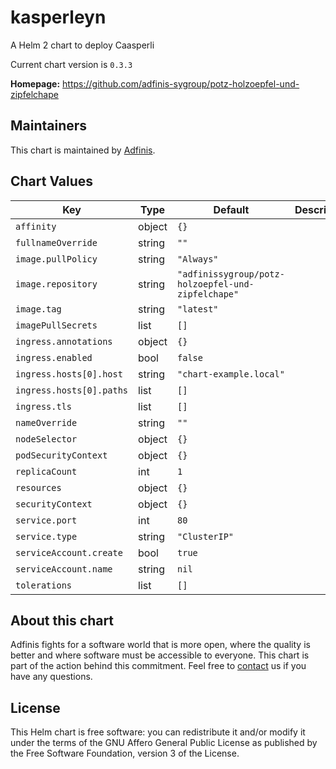 kasperleyn
==========
A Helm 2 chart to deploy Caasperli

Current chart version is `0.3.3`


**Homepage:** <https://github.com/adfinis-sygroup/potz-holzoepfel-und-zipfelchape>


## Maintainers
This chart is maintained by [Adfinis](https://adfinis.com/?pk_campaign=github&pk_kwd=helm-charts).



## Chart Values


| Key | Type | Default | Description |
|-----|------|---------|-------------|
| `affinity` | object | `{}` |  |
| `fullnameOverride` | string | `""` |  |
| `image.pullPolicy` | string | `"Always"` |  |
| `image.repository` | string | `"adfinissygroup/potz-holzoepfel-und-zipfelchape"` |  |
| `image.tag` | string | `"latest"` |  |
| `imagePullSecrets` | list | `[]` |  |
| `ingress.annotations` | object | `{}` |  |
| `ingress.enabled` | bool | `false` |  |
| `ingress.hosts[0].host` | string | `"chart-example.local"` |  |
| `ingress.hosts[0].paths` | list | `[]` |  |
| `ingress.tls` | list | `[]` |  |
| `nameOverride` | string | `""` |  |
| `nodeSelector` | object | `{}` |  |
| `podSecurityContext` | object | `{}` |  |
| `replicaCount` | int | `1` |  |
| `resources` | object | `{}` |  |
| `securityContext` | object | `{}` |  |
| `service.port` | int | `80` |  |
| `service.type` | string | `"ClusterIP"` |  |
| `serviceAccount.create` | bool | `true` |  |
| `serviceAccount.name` | string | `nil` |  |
| `tolerations` | list | `[]` |  |

## About this chart

Adfinis fights for a software world that is more open, where the quality is
better and where software must be accessible to everyone. This chart
is part of the action behind this commitment. Feel free to
[contact](https://adfinis.com/kontakt/?pk_campaign=github&pk_kwd=helm-charts)
us if you have any questions.

## License

This Helm chart is free software: you can redistribute it and/or modify it under the terms
of the GNU Affero General Public License as published by the Free Software Foundation,
version 3 of the License.
